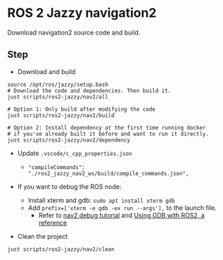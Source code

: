 # ROS 2 Jazzy navigation2

Download navigation2 source code and build.

## Step

* Download and build

```shell
source /opt/ros/jazzy/setup.bash
# Download the code and dependencies. Then build it.
just scripts/ros2-jazzy/nav2/all

# Option 1: Only build after modifying the code
just scripts/ros2-jazzy/nav2/build

# Option 2: Install dependency at the first time running docker
# if you've already built it before and want to run it directly.
just scripts/ros2-jazzy/nav2/dependency
```

* Update `.vscode/c_cpp_properties.json`

  * `"compileCommands": "./ros2_jazzy_nav2_ws/build/compile_commands.json",`

* If you want to debug the ROS node:
  * Install xterm and gdb: `sudo apt install xterm gdb`
  * Add `prefix=['xterm -e gdb -ex run --args'],` to the launch file.
    * Refer to [nav2 debug tutorial](https://docs.nav2.org/tutorials/docs/get_backtrace.html#from-nav2-bringup) and [Using GDB with ROS2, a reference](https://juraph.com/miscellaneous/ros2_and_gdb/)

* Clean the project

```shell
just scripts/ros2-jazzy/nav2/clean
```
